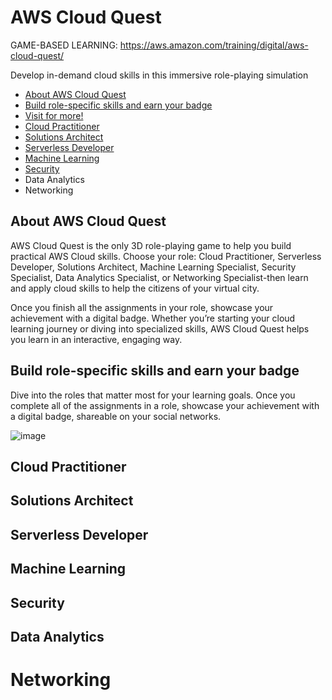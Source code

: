 # AWS Cloud Quest
GAME-BASED LEARNING: https://aws.amazon.com/training/digital/aws-cloud-quest/

Develop in-demand cloud skills in this immersive role-playing simulation

- [About AWS Cloud Quest](https://github.com/h4md153v63n/CloudSec/blob/main/08_AWS%20Cloud%20Quest/README.md#about-aws-cloud-quest)
- [Build role-specific skills and earn your badge](https://github.com/h4md153v63n/CloudSec/blob/main/08_AWS%20Cloud%20Quest/README.md#build-role-specific-skills-and-earn-your-badge)
- [Visit for more!](https://aws.amazon.com/training/digital/aws-cloud-quest/)
- [Cloud Practitioner](https://github.com/h4md153v63n/CloudSec/blob/main/08_AWS%20Cloud%20Quest/README.md#cloud-practitioner)
- [Solutions Architect](https://github.com/h4md153v63n/CloudSec/blob/main/08_AWS%20Cloud%20Quest/README.md#solutions-architect)
- [Serverless Developer](https://github.com/h4md153v63n/CloudSec/blob/main/08_AWS%20Cloud%20Quest/README.md#serverless-developer)
- [Machine Learning](https://github.com/h4md153v63n/CloudSec/blob/main/08_AWS%20Cloud%20Quest/README.md#machine-learning)
- [Security](https://github.com/h4md153v63n/CloudSec/blob/main/08_AWS%20Cloud%20Quest/README.md#security)
- Data Analytics
- Networking
  

## About AWS Cloud Quest
AWS Cloud Quest is the only 3D role-playing game to help you build practical AWS Cloud skills. Choose your role: Cloud Practitioner, Serverless Developer, Solutions Architect, Machine Learning Specialist, Security Specialist, Data Analytics Specialist, or Networking Specialist-then learn and apply cloud skills to help the citizens of your virtual city.

Once you finish all the assignments in your role, showcase your achievement with a digital badge. Whether you’re starting your cloud learning journey or diving into specialized skills, AWS Cloud Quest helps you learn in an interactive, engaging way.


## Build role-specific skills and earn your badge
Dive into the roles that matter most for your learning goals. Once you complete all of the assignments in a role, showcase your achievement with a digital badge, shareable on your social networks. 

![image](https://github.com/h4md153v63n/CloudSec/assets/5091265/e2f1dc93-bd1f-47d6-898b-40b5649d8328)


## Cloud Practitioner



## Solutions Architect



## Serverless Developer



## Machine Learning



## Security



## Data Analytics



# Networking



